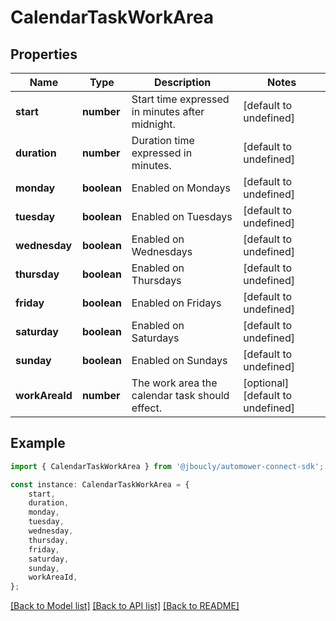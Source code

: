 # CalendarTaskWorkArea


## Properties

Name | Type | Description | Notes
------------ | ------------- | ------------- | -------------
**start** | **number** | Start time expressed in minutes after midnight. | [default to undefined]
**duration** | **number** | Duration time expressed in minutes. | [default to undefined]
**monday** | **boolean** | Enabled on Mondays | [default to undefined]
**tuesday** | **boolean** | Enabled on Tuesdays | [default to undefined]
**wednesday** | **boolean** | Enabled on Wednesdays | [default to undefined]
**thursday** | **boolean** | Enabled on Thursdays | [default to undefined]
**friday** | **boolean** | Enabled on Fridays | [default to undefined]
**saturday** | **boolean** | Enabled on Saturdays | [default to undefined]
**sunday** | **boolean** | Enabled on Sundays | [default to undefined]
**workAreaId** | **number** | The work area the calendar task should effect. | [optional] [default to undefined]

## Example

```typescript
import { CalendarTaskWorkArea } from '@jboucly/automower-connect-sdk';

const instance: CalendarTaskWorkArea = {
    start,
    duration,
    monday,
    tuesday,
    wednesday,
    thursday,
    friday,
    saturday,
    sunday,
    workAreaId,
};
```

[[Back to Model list]](../README.md#documentation-for-models) [[Back to API list]](../README.md#documentation-for-api-endpoints) [[Back to README]](../README.md)
